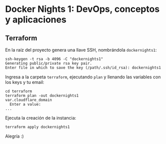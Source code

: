 # Docker Nights 1: DevOps, conceptos y aplicaciones


## Terraform

En la raíz del proyecto genera una llave SSH, nombrándola `dockernights1`:

``` shell
ssh-keygen -t rsa -b 4096 -C "dockernights1"
Generating public/private rsa key pair.
Enter file in which to save the key (/path/.ssh/id_rsa): dockernights1
```

Ingresa a la carpeta `terraform`, ejecutando `plan` y llenando las variables con los keys y tu email:

``` shell
cd terraform
terraform plan -out dockernights1
var.cloudflare_domain
  Enter a value:
...
```
Ejecuta la creación de la instancia:

``` shell
terraform apply dockernights1
```

Alegría :)
